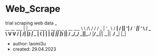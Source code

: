 # Web_Scrape
trial scraping web data
                 _                                           
__      __  ___ | |__    ___   ___  _ __   __ _  _ __    ___ 
\ \ /\ / / / _ \| '_ \  / __| / __|| '__| / _` || '_ \  / _ \
 \ V  V / |  __/| |_) | \__ \| (__ | |   | (_| || |_) ||  __/
  \_/\_/   \___||_.__/  |___/ \___||_|    \__,_|| .__/  \___|
                                                |_|          
* author: laomi3u
* created: 29.04.2023  
